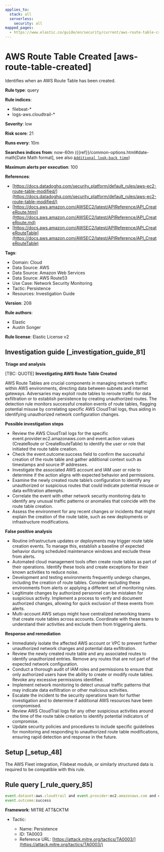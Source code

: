 ```yaml
---
applies_to:
  stack: all
  serverless:
    security: all
mapped_pages:
  - https://www.elastic.co/guide/en/security/current/aws-route-table-created.html
---
```


# AWS Route Table Created [aws-route-table-created]

Identifies when an AWS Route Table has been created.

**Rule type**: query

**Rule indices**:

* filebeat-*
* logs-aws.cloudtrail-*

**Severity**: low

**Risk score**: 21

**Runs every**: 10m

**Searches indices from**: now-60m ({{ref}}/common-options.html#date-math[Date Math format], see also [`Additional look-back time`](docs-content://solutions/security/detect-and-alert/create-detection-rule.md#rule-schedule))

**Maximum alerts per execution**: 100

**References**:

* [https://docs.datadoghq.com/security_platform/default_rules/aws-ec2-route-table-modified/](https://docs.datadoghq.com/security_platform/default_rules/aws-ec2-route-table-modified/)
* [https://docs.aws.amazon.com/AWSEC2/latest/APIReference/API_CreateRoute.html](https://docs.aws.amazon.com/AWSEC2/latest/APIReference/API_CreateRoute.md)
* [https://docs.aws.amazon.com/AWSEC2/latest/APIReference/API_CreateRouteTable](https://docs.aws.amazon.com/AWSEC2/latest/APIReference/API_CreateRouteTable)

**Tags**:

* Domain: Cloud
* Data Source: AWS
* Data Source: Amazon Web Services
* Data Source: AWS Route53
* Use Case: Network Security Monitoring
* Tactic: Persistence
* Resources: Investigation Guide

**Version**: 208

**Rule authors**:

* Elastic
* Austin Songer

**Rule license**: Elastic License v2

## Investigation guide [_investigation_guide_81]

**Triage and analysis**

[TBC: QUOTE]
**Investigating AWS Route Table Created**

AWS Route Tables are crucial components in managing network traffic within AWS environments, directing data between subnets and internet gateways. Adversaries may exploit route tables to reroute traffic for data exfiltration or to establish persistence by creating unauthorized routes. The detection rule monitors successful creation events of route tables, flagging potential misuse by correlating specific AWS CloudTrail logs, thus aiding in identifying unauthorized network configuration changes.

**Possible investigation steps**

* Review the AWS CloudTrail logs for the specific event.provider:ec2.amazonaws.com and event.action values (CreateRoute or CreateRouteTable) to identify the user or role that initiated the route table creation.
* Check the event.outcome:success field to confirm the successful creation of the route table and gather additional context such as timestamps and source IP addresses.
* Investigate the associated AWS account and IAM user or role to determine if the action aligns with expected behavior and permissions.
* Examine the newly created route table’s configuration to identify any unauthorized or suspicious routes that could indicate potential misuse or data exfiltration attempts.
* Correlate the event with other network security monitoring data to identify any unusual traffic patterns or anomalies that coincide with the route table creation.
* Assess the environment for any recent changes or incidents that might explain the creation of the route table, such as new deployments or infrastructure modifications.

**False positive analysis**

* Routine infrastructure updates or deployments may trigger route table creation events. To manage this, establish a baseline of expected behavior during scheduled maintenance windows and exclude these from alerts.
* Automated cloud management tools often create route tables as part of their operations. Identify these tools and create exceptions for their known activities to reduce noise.
* Development and testing environments frequently undergo changes, including the creation of route tables. Consider excluding these environments from alerts or applying a different set of monitoring rules.
* Legitimate changes by authorized personnel can be mistaken for suspicious activity. Implement a process to verify and document authorized changes, allowing for quick exclusion of these events from alerts.
* Multi-account AWS setups might have centralized networking teams that create route tables across accounts. Coordinate with these teams to understand their activities and exclude them from triggering alerts.

**Response and remediation**

* Immediately isolate the affected AWS account or VPC to prevent further unauthorized network changes and potential data exfiltration.
* Review the newly created route table and any associated routes to identify unauthorized entries. Remove any routes that are not part of the expected network configuration.
* Conduct a thorough audit of IAM roles and permissions to ensure that only authorized users have the ability to create or modify route tables. Revoke any excessive permissions identified.
* Implement network monitoring to detect unusual traffic patterns that may indicate data exfiltration or other malicious activities.
* Escalate the incident to the security operations team for further investigation and to determine if additional AWS resources have been compromised.
* Review AWS CloudTrail logs for any other suspicious activities around the time of the route table creation to identify potential indicators of compromise.
* Update security policies and procedures to include specific guidelines for monitoring and responding to unauthorized route table modifications, ensuring rapid detection and response in the future.


## Setup [_setup_48]

The AWS Fleet integration, Filebeat module, or similarly structured data is required to be compatible with this rule.


## Rule query [_rule_query_85]

```js
event.dataset:aws.cloudtrail and event.provider:ec2.amazonaws.com and event.action:(CreateRoute or CreateRouteTable) and
event.outcome:success
```

**Framework**: MITRE ATT&CKTM

* Tactic:

    * Name: Persistence
    * ID: TA0003
    * Reference URL: [https://attack.mitre.org/tactics/TA0003/](https://attack.mitre.org/tactics/TA0003/)



